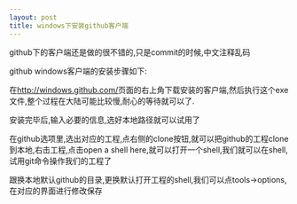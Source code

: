 ```yaml
---
layout: post
title: windows下安装github客户端
---
```


github下的客户端还是做的很不错的,只是commit的时候,中文注释乱码

github windows客户端的安装步骤如下:

在<http://windows.github.com/>页面的右上角下载安装的客户端,然后执行这个exe文件,整个过程在大陆可能比较慢,耐心的等待就可以了.

安装完毕后,输入必要的信息,选好本地路径就可以试用了

在github选项里,选出对应的工程,点右侧的clone按钮,就可以把github的工程clone到本地,右击工程,点击open a shell here,就可以打开一个shell,我们就可以在shell,试用git命令操作我们的工程了

跟换本地默认github的目录,更换默认打开工程的shell,我们可以点tools->options,在对应的界面进行修改保存